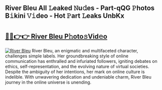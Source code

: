 ## River Bleu All 𝙻eaked 𝙽u𝚍es - Part-qQG 𝙿hotos B𝚒kini 𝚅𝚒deo - Hot 𝙿art 𝙻eaks UnbKx

# <h2><a href="http://ld59djq.urlbe.top/?page=River+Bleu">🔗🔗👉👉 River Bleu P𝚑oto𝚜Vid𝚎o</a></h2>

[![River Bleu](https://i.imgur.com/eBuTRDB.gif)](http://ld59djq.urlbe.top/?page=River+Bleu)
River Bleu, an enigmatic and multifaceted character, challenges simple labels. Her groundbreaking style of online communication has enthralled and infuriated followers, igniting debates on ethics, self-representation, and the evolving nature of virtual societies. Despite the ambiguity of her intentions, her mark on online culture is indelible. With unwavering dedication and undeniable charm, River Bleu journey in the online universe is unending.
